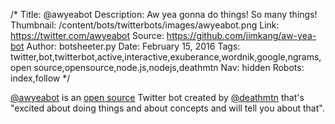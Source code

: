 /*
Title: @awyeabot
Description: Aw yea gonna do things! So many things! 
Thumbnail: /content/bots/twitterbots/images/awyeabot.png
Link: https://twitter.com/awyeabot
Source: https://github.com/jimkang/aw-yea-bot
Author: botsheeter.py
Date: February 15, 2016
Tags: twitter,bot,twitterbot,active,interactive,exuberance,wordnik,google,ngrams,open source,opensource,node.js,nodejs,deathmtn
Nav: hidden
Robots: index,follow
*/

[@awyeabot](https://twitter.com/awyeabot) is an [open source](https://github.com/jimkang/aw-yea-bot) Twitter bot created by [@deathmtn](https://twitter.com/deathmtn) that's "excited about doing things and about concepts and will tell you about that".
